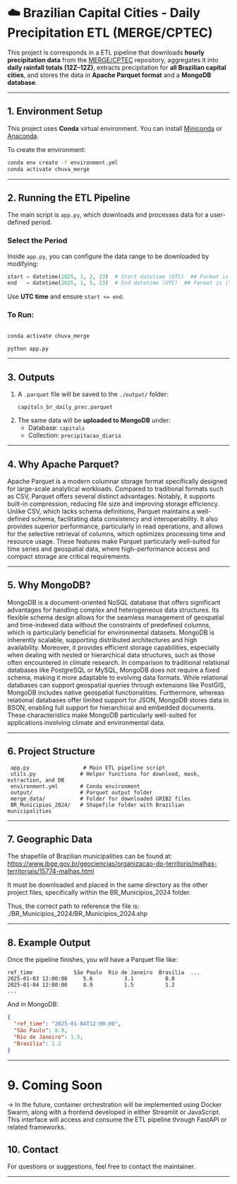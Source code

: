 # ☁️ Brazilian Capital Cities - Daily Precipitation ETL (MERGE/CPTEC)

This project is corresponds in a ETL pipeline that downloads **hourly precipitation data** from the [MERGE/CPTEC](https://ftp.cptec.inpe.br/modelos/tempo/MERGE/GPM/HOURLY/) repository, aggregates it into **daily rainfall totals (12Z–12Z)**, extracts precipitation for **all Brazilian capital cities**, and stores the data in **Apache Parquet format** and a **MongoDB database**.

---

## 1. Environment Setup

This project uses **Conda** virtual environment. You can install [Miniconda](https://docs.conda.io/en/latest/miniconda.html) or [Anaconda](https://www.anaconda.com/).

To create the environment:

```bash
conda env create -f environment.yml
conda activate chuva_merge
```

---

## 2. Running the ETL Pipeline

The main script is `app.py`, which downloads and processes data for a user-defined period.

### Select the Period

Inside `app.py`, you can configure the data range to be downloaded by modifying:

```python
start = datetime(2025, 1, 2, 23)  # Start datetime (UTC)  ## Format is (YYYY, M, D, HH)
end   = datetime(2025, 1, 5, 23)  # End datetime (UTC)  ## Format is (YYYY, M, D, HH)
```

Use **UTC time** and ensure `start <= end`.

### To Run:

```bash

conda activate chuva_merge

python app.py

```

---

## 3. Outputs

1. A `.parquet` file will be saved to the `./output/` folder:
   ```
   capitals_br_daily_prec.parquet
   ```
2. The same data will be **uploaded to MongoDB** under:
   - Database: `capitals`
   - Collection: `precipitacao_diaria`

---

## 4. Why Apache Parquet?

Apache Parquet is a modern columnar storage format specifically designed for large-scale analytical workloads. Compared to traditional formats such as CSV, Parquet offers several distinct advantages. Notably, it supports built-in compression, reducing file size and improving storage efficiency. Unlike CSV, which lacks schema definitions, Parquet maintains a well-defined schema, facilitating data consistency and interoperability. It also provides superior performance, particularly in read operations, and allows for the selective retrieval of columns, which optimizes processing time and resource usage. These features make Parquet particularly well-suited for time series and geospatial data, where high-performance access and compact storage are critical requirements.

---

## 5. Why MongoDB?

MongoDB is a document-oriented NoSQL database that offers significant advantages for handling complex and heterogeneous data structures. Its flexible schema design allows for the seamless management of geospatial and time-indexed data without the constraints of predefined columns, which is particularly beneficial for environmental datasets. MongoDB is inherently scalable, supporting distributed architectures and high availability. Moreover, it provides efficient storage capabilities, especially when dealing with nested or hierarchical data structures, such as those often encountered in climate research.
In comparison to traditional relational databases like PostgreSQL or MySQL, MongoDB does not require a fixed schema, making it more adaptable to evolving data formats. While relational databases can support geospatial queries through extensions like PostGIS, MongoDB includes native geospatial functionalities. Furthermore, whereas relational databases offer limited support for JSON, MongoDB stores data in BSON, enabling full support for hierarchical and embedded documents. These characteristics make MongoDB particularly well-suited for applications involving climate and environmental data.

---

## 6. Project Structure

```
 app.py                 # Main ETL pipeline script
 utils.py              # Helper functions for download, mask, extraction, and DB
 environment.yml       # Conda environment
 output/               # Parquet output folder
 merge_data/           # Folder for downloaded GRIB2 files
 BR_Municipios_2024/   # Shapefile folder with Brazilian municipalities
```

---

## 7. Geographic Data

The shapefile of Brazilian municipalities can be found at: https://www.ibge.gov.br/geociencias/organizacao-do-territorio/malhas-territoriais/15774-malhas.html

It must be downloaded and placed in the same directory as the other project files, specifically within the BR_Municipios_2024 folder.

Thus, the correct path to reference the file is: ./BR_Municipios_2024/BR_Municipios_2024.shp

---

## 8. Example Output

Once the pipeline finishes, you will have a Parquet file like:

```
ref_time             São Paulo  Rio de Janeiro  Brasília  ...
2025-01-03 12:00:00     5.6          3.1          0.0
2025-01-04 12:00:00     8.9          1.5          1.2
...
```

And in MongoDB:

```json
{
  "ref_time": "2025-01-04T12:00:00",
  "São Paulo": 8.9,
  "Rio de Janeiro": 1.5,
  "Brasília": 1.2
}
```

---
# 9. Coming Soon
-> In the future, container orchestration will be implemented using Docker Swarm, along with a frontend developed in either Streamlit or JavaScript. This interface will access and consume the ETL pipeline through FastAPI or related frameworks.


## 10. Contact

For questions or suggestions, feel free to contact the maintainer.

---

